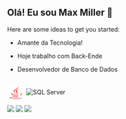 ## Olá! Eu sou Max Miller 👋

Here are some ideas to get you started:

- Amante da Tecnologia!

- Hoje trabalho com Back-Ende
- Desenvolvedor de Banco de Dados
  
<div style="display: inline_block"><br>
  <img align="center" alt="Rafa-Js" height="30" width="40" src="https://raw.githubusercontent.com/devicons/devicon/master/icons/java/java-plain.svg">
  <img src="https://img.icons8.com/color/48/000000/microsoft-sql-server.png" width="40" height="40" alt="SQL Server"/>
  
</div>

<div> 

  <a href="https://instagram.com/millerspx" target="_blank"><img src="https://img.shields.io/badge/-Instagram-%23E4405F?style=for-the-badge&logo=instagram&logoColor=white" target="_blank"></a>
 	   <a href = "mailto:millerspx@gmail.com"><img src="https://img.shields.io/badge/-Gmail-%23333?style=for-the-badge&logo=gmail&logoColor=white" target="_blank"></a>
  <a href="https://www.linkedin.com/in/max-miller-8415bb190" target="_blank"><img src="https://img.shields.io/badge/-LinkedIn-%230077B5?style=for-the-badge&logo=linkedin&logoColor=white" target="_blank"></a> 
  
</div>

